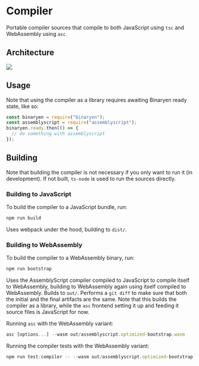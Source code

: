 Compiler
========

Portable compiler sources that compile to both JavaScript using `tsc` and WebAssembly using `asc`.

Architecture
------------

![](https://raw.githubusercontent.com/AssemblyScript/assemblyscript/main/media/architecture.svg)

Usage
-----

Note that using the compiler as a library requires awaiting Binaryen ready state, like so:

```js
const binaryen = require("binaryen");
const assemblyscript = require("assemblyscript");
binaryen.ready.then(() => {
  // do something with assemblyscript
});
```

Building
--------

Note that building the compiler is not necessary if you only want to run it (in development). If not built, `ts-node` is used to run the sources directly.

### Building to JavaScript

To build the compiler to a JavaScript bundle, run:

```sh
npm run build
```

Uses webpack under the hood, building to `dist/`.

### Building to WebAssembly

To build the compiler to a WebAssembly binary, run:

```sh
npm run bootstrap
```

Uses the AssemblyScript compiler compiled to JavaScript to compile itself to WebAssembly, building to WebAssembly again using itself compiled to WebAssembly. Builds to `out/`. Performs a `git diff` to make sure that both the initial and the final artifacts are the same. Note that this builds the compiler as a library, while the `asc` frontend setting it up and feeding it source files is JavaScript for now.

Running `asc` with the WebAssembly variant:

```ts
asc [options...] --wasm out/assemblyscript.optimized-bootstrap.wasm
```

Running the compiler tests with the WebAssembly variant:

```ts
npm run test:compiler -- --wasm out/assemblyscript.optimized-bootstrap.wasm
```
